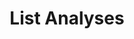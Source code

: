 ---
title: List Analyses
excerpt: List all analyses that have been performed.
api:
  file: openapi.json
  operationId: list_analyses
hidden: false
---